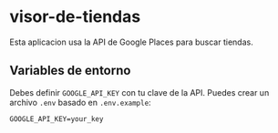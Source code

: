 # visor-de-tiendas

Esta aplicacion usa la API de Google Places para buscar tiendas.

## Variables de entorno

Debes definir `GOOGLE_API_KEY` con tu clave de la API. Puedes crear un archivo `.env` basado en `.env.example`:

```
GOOGLE_API_KEY=your_key
```
